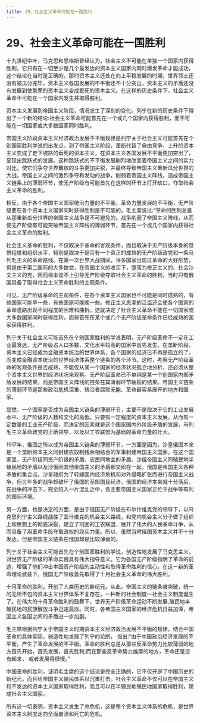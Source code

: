 ```yaml
---
title: 29、社会主义革命可能在一国胜利
---
```


# 29、社会主义革命可能在一国胜利

十九世纪中叶，马克思和恩格斯曾经认为，社会主义不可能在单独一个国家内获得胜利，它只有在一切至少是几个最发达的资本主义国家内同时爆发革命才能成功，这个结论在当时是正确的。那时资本主义还处在向上平稳发展的时期，世界领土还没有被瓜分完毕，资本主义各国发展的不平衡还不十分突出，资本主义的矛盾还没有发展到使繁荣的资本主义变成垂死的资本主义。在这样的历史条件下，社会主义革命不可能在一个国家内发生并取得胜利。

资本主义发展到帝国主义阶段，情况发生了深刻的变化。列宁在新的历史条件下得出了一个新的结论:社会主义革命可能首先在一个或几个国家内获得胜利，而不可能在一切国家或大多数国家同时胜利。

帝国主义阶段资本主义经济政治发展不平衡规律是列宁关于社会主义可能首先在个别国家胜利学说的出发点。到了帝国主义阶段，垄断代替了自由竞争，上升的资本主义变成了走下坡路的垂死的资本主义，在资本主义各国发展不平衡更加突出了，呈现出跳跃式的发展。这种跳跃式的不平衡发展剧烈地改变着帝国主义之间的实力对比，使它们争夺世界霸权的斗争更加尖锐，并最终导致帝国主义重新瓜分世界的大战。帝国主义之间的激烈争夺和发动的战争，削弱着帝国主义阵线，造成帝国主义链条上的薄弱环节，使无产阶级有可能首先在这样的环节上打开缺口，夺取社会主义革命的胜利。

相反，由于各个帝国主义国家统治力量的不平衡，革命力量发展的不平衡，无产阶级要在各个资本主义国家同时获得胜利是不可能的。毛主席说过:“革命的胜利总是从那重新瓜分世界的帝国主义战争是不可避免的。战争削弱了帝国主义阵线，从而使无产阶级有可能突破帝国主义阵线的薄弱环节，首先在一个或几个国家内获得社会主义革命的胜利。

社会主义革命的胜利，不仅取决于革命的客观条件，而且取决于无产阶级本身的觉悟程度和组织水平，特别是取决于是否有一个真正的成熟的无产阶级政党和一条马列毛主义的革命路线。在第一次世界大战期间，许多国家出现过革命的大好形势，但是由于第二国际的大多数党，在帝国主义的收买下，堕落为修正主义的、社会沙文主义的党，因而根本谈不上引导无产阶级夺取社会主义革命的胜利，当时只有俄国具备了取得社会主义革命胜利的主观条件。

可见，无产阶级革命的主观条件，在各个资本主义国家也不可能是同时成熟的，有些国家可能早一些，有些国家可能晚一些。修正主义思潮的泛滥还会使各个国家的革命道路出现不同程度的困难和曲折。这就决定了社会主义革命不能在一切国家或大多数国家同时获得胜利，而将首先在某个或几个无产阶级革命条件已经成熟的国家获得胜利。

列宁关于社会主义可能首先在个别国家胜利的学说表明，无产阶级革命不一定在工业最发达、无产阶级占人口多数、文化水平较高的国家中首先发生。在垄断阶段，资本主义已经成为金融资本统治的世界体系，各个国家的经济已不再是孤立的了，而变成金融资本统治的世界经济体系整个链条的各个环节。这时，考察无产阶级革命的客观条件是否成熟，不能仅从某一个国家的经济状况孤立地分析，还必须从整个资本主义世界的经济状况来观察。无产阶级革命已不单纯是某一个别国家内部矛盾发展的结果，而是帝国主义阵线的链条在其薄弱环节破裂的结果。帝国主义链条的薄弱环节是那些政治危机深重、统治者腐败无能、革命最容易展开的地方和国家。

显然，一个国家是否成为帝国主义链条的薄弱环节，主要不是取决于它的工业发展水平、无产阶级的人数和文化的高低。只要有一定程度的资本主义发展，从而有一定数量的工业无产阶级，而决定的因素就是这个国家国内外阶级矛盾的发展，马列毛主义革命政党的正确领导，以及以工农联盟为基础的革命力量的壮大。

1917年，俄国之所以成为帝国主义链条的薄弱环节，一方面是因为，沙皇俄国本来是一个垄断资本主义同封建农奴制残余相结合的军事封建帝国主义国家。在这个国家里，无产阶级同资产阶级的矛盾、农民同地主的矛盾、沙俄帝国主义同殖民地半殖民地的矛盾以及沙俄同其他帝国主义的矛盾都交织在一起，俄国是帝国主义各种矛盾的集合点。沙皇政府为了转嫁国内经济危机和对外侵略扩张而进行帝国主义战争，但三年多的战争却破坏了俄国的至部国民经济，俄国的经济本来就十分落后，在战争的冲击下，完全陷入一片混乱之中，各主要帝国主义国家正忙于战争等有利的国际环境。

另一方面，也是决定的方面，是由于俄国无产阶级在布尔什维克党的领导下，以马克思列宁主义路线战胜了盂什维克的机会主义路线，和党内机会主义分子做了组织上和思想上的彻底决裂，建立了巩固的工农联盟，展开了伟大的人民革命斗争，从而具备了用革命手段夺取政权的现实力量。所以，虽然当时俄国资本主义并不十分发达，但是帝国主义链条在俄国却是比较薄弱的。

列宁关于社会主义可能首先在个别国家胜利的学说，创造性地发展了马克思主义，对世界无产阶级的革命实践具有伟大指导意义。它为各国无产阶级指明了革命的前途，增强了他们冲击本国资产阶级的主动性和取得革命胜利的信心。在这一新的革命理论武装下，俄国无产阶级首先取得了十月社会主义革命的伟大胜利。

十月革命的胜利，开创了人类历史的新纪元。从此，帝国主义的链条被突破，统一的无所不包的资本主义世界体系不复存在，一种新的社会制度一社会主义制度诞生了。在伟大的十月革命胜利的鼓舞下，世界无产阶级革命运动不断发展,殖民地半殖民地的民族解放斗争迅速高涨。同时，各帝国主义国家的经济危机日益加深，帝国主义各国之间的矛盾进一步加剧。

毛主席根据列宁关于帝国主义时期资本主义经济政治发展不平衡的规律，结合中国革命的具体实际，创造性地发展了列宁的论断， 指出:“由于中国政治经济发展的不平衡，产生了革命发展的不平衡。革命的胜利总是从那些反革命势力比较薄弱的地方首先开始，首先发展，首先胜利;而在那些反革命势力雄厚的地方，革命还是没有起来， 或者发展得很慢。”

中国革命的胜利，证明毛主席的这个结论是完全正确的，它不仅开辟了中国历史的新纪元，而且给帝国主义殖民体系以沉重打击。社会主义革命不仅可以在帝国主义和不发达的资本主义国家取得胜利，而且可以在半殖民地殖民地国家取得胜利，建成社会主义国家。

所有这一切表明，资本主义发生了总危机，这是整个资本主义体系的危机，是世界资本主义制度走向全面崩溃和死亡的危机。